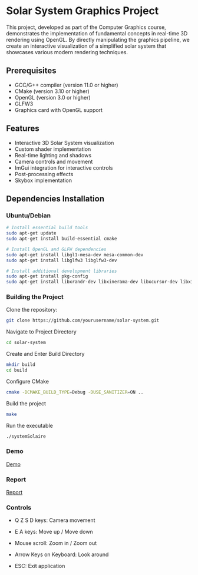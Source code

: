 # Solar System Graphics Project

This project, developed as part of the Computer Graphics course, demonstrates the implementation of fundamental concepts in real-time 3D rendering using OpenGL. By directly manipulating the graphics pipeline, we create an interactive visualization of a simplified solar system that showcases various modern rendering techniques.

## Prerequisites

- GCC/G++ compiler (version 11.0 or higher)
- CMake (version 3.10 or higher)
- OpenGL (version 3.0 or higher)
- GLFW3
- Graphics card with OpenGL support

## Features

- Interactive 3D Solar System visualization
- Custom shader implementation
- Real-time lighting and shadows
- Camera controls and movement
- ImGui integration for interactive controls
- Post-processing effects
- Skybox implementation

## Dependencies Installation

### Ubuntu/Debian
```bash
# Install essential build tools
sudo apt-get update
sudo apt-get install build-essential cmake

# Install OpenGL and GLFW dependencies
sudo apt-get install libgl1-mesa-dev mesa-common-dev
sudo apt-get install libglfw3 libglfw3-dev

# Install additional development libraries
sudo apt-get install pkg-config
sudo apt-get install libxrandr-dev libxinerama-dev libxcursor-dev libxi-dev
```

### Building the Project

Clone the repository:
```bash
git clone https://github.com/yourusername/solar-system.git
```

Navigate to Project Directory
```bash
cd solar-system
```

Create and Enter Build Directory
```bash
mkdir build
cd build
```

Configure CMake
```bash
cmake -DCMAKE_BUILD_TYPE=Debug -DUSE_SANITIZER=ON ..
```

Build the project
```bash
make
```

Run the executable
```bash
./systemSolaire
```

### Demo

[Demo](https://youtu.be/oG9WC46DfhQ)

### Report

[Report](https://github.com/michel-ch/solar-system/blob/main/doc/Rapport%20finale%20syst%C3%A8me%20solaire.pdf)

### Controls

- Q Z S D keys: Camera movement

- E A keys: Move up / Move down

- Mouse scroll: Zoom in / Zoom out

- Arrow Keys on Keyboard: Look around

- ESC: Exit application

